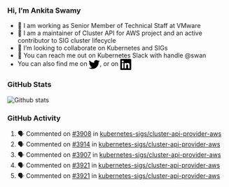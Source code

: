 ### Hi, I’m Ankita Swamy

- 💼 I am working as Senior Member of Technical Staff at VMware
- 👀 I am a maintainer of Cluster API for AWS project and an active contributor to SIG cluster lifecycle
- 💞️ I’m looking to collaborate on Kubernetes and SIGs
- 💬 You can reach me out on Kubernetes Slack with handle @swan
- You can also find me on <a href="https://twitter.com/SwamyAnkita" target="blank"><img align="center" src="https://raw.githubusercontent.com/Ankitasw/Ankitasw/master/svg/twitter.svg" alt="Ankitasw" height="25" width="25" color="#1DA1f2" /></a>, or on <a href="https://www.linkedin.com/in/Ankitaswamy/" target="blank"><img align="center" src="https://raw.githubusercontent.com/Ankitasw/Ankitasw/master/svg/linkedin.svg" alt="Ankitasw" height="25" width="25" /></a>

### GitHub Stats
![Github stats](https://github-readme-stats.vercel.app/api?username=Ankitasw&count_private=true&show_icons=true&theme=tokyonight)

### GitHub Activity 
<!--START_SECTION:activity-->
1. 🗣 Commented on [#3908](https://github.com/kubernetes-sigs/cluster-api-provider-aws/issues/3908) in [kubernetes-sigs/cluster-api-provider-aws](https://github.com/kubernetes-sigs/cluster-api-provider-aws)
2. 🗣 Commented on [#3914](https://github.com/kubernetes-sigs/cluster-api-provider-aws/issues/3914) in [kubernetes-sigs/cluster-api-provider-aws](https://github.com/kubernetes-sigs/cluster-api-provider-aws)
3. 🗣 Commented on [#3907](https://github.com/kubernetes-sigs/cluster-api-provider-aws/issues/3907) in [kubernetes-sigs/cluster-api-provider-aws](https://github.com/kubernetes-sigs/cluster-api-provider-aws)
4. 🗣 Commented on [#3921](https://github.com/kubernetes-sigs/cluster-api-provider-aws/issues/3921) in [kubernetes-sigs/cluster-api-provider-aws](https://github.com/kubernetes-sigs/cluster-api-provider-aws)
5. 🗣 Commented on [#3921](https://github.com/kubernetes-sigs/cluster-api-provider-aws/issues/3921) in [kubernetes-sigs/cluster-api-provider-aws](https://github.com/kubernetes-sigs/cluster-api-provider-aws)
<!--END_SECTION:activity-->

